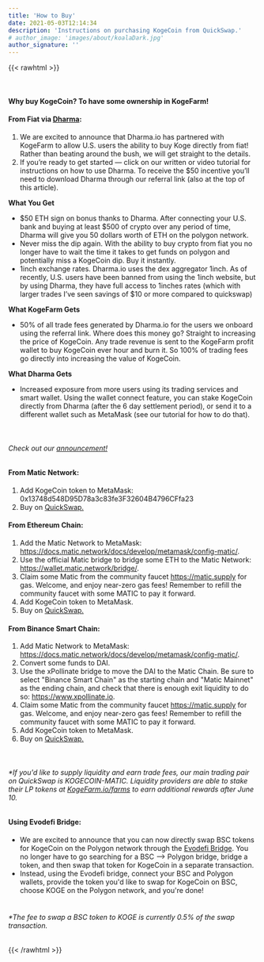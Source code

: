 ```yaml
---
title: 'How to Buy'
date: 2021-05-03T12:14:34
description: 'Instructions on purchasing KogeCoin from QuickSwap.'
# author_image: 'images/about/koalaDark.jpg'
author_signature: ''
---
```


{{< rawhtml >}}

<br/>

<p><h4>Why buy KogeCoin? To have some ownership in KogeFarm!</h4></p>

<p><h4>
From Fiat via <a href="https://www.dharma.io/affiliate/join/KOGE-FARM">Dharma</a>:</h4>
<ol>
<li>We are excited to announce that Dharma.io has partnered with KogeFarm to allow U.S. users the ability to buy Koge directly from fiat!</li>
Rather than beating around the bush, we will get straight to the details.</li>
<li>If you’re ready to get started — click on our written or video tutorial for instructions on how to use Dharma. To receive the $50 incentive you’ll need to download Dharma through our referral link (also at the top of this article).</li>
</ol>
<b>What You Get</b>
<ul>
<li>$50 ETH sign on bonus thanks to Dharma. After connecting your U.S. bank and buying at least $500 of crypto over any period of time, Dharma will give you 50 dollars worth of ETH on the polygon network.</li>
<li>Never miss the dip again. With the ability to buy crypto from fiat you no longer have to wait the time it takes to get funds on polygon and potentially miss a KogeCoin dip. Buy it instantly.</li>
<li>1inch exchange rates. Dharma.io uses the dex aggregator 1inch. As of recently, U.S. users have been banned from using the 1inch website, but by using Dharma, they have full access to 1inches rates (which with larger trades I’ve seen savings of $10 or more compared to quickswap)</li>
</ul>
<b>What KogeFarm Gets</b>
<ul>
<li>50% of all trade fees generated by Dharma.io for the users we onboard using the referral link. Where does this money go? Straight to increasing the price of KogeCoin. Any trade revenue is sent to the KogeFarm profit wallet to buy KogeCoin ever hour and burn it. So 100% of trading fees go directly into increasing the value of KogeCoin.</li>
</ul>
<b>What Dharma Gets</b>
<ul>
<li>Increased exposure from more users using its trading services and smart wallet. Using the wallet connect feature, you can stake KogeCoin directly from Dharma (after the 6 day settlement period), or send it to a different wallet such as MetaMask (see our tutorial for how to do that).</li>
</ul>
</br>
<div class="col-lg-12">
 <h6 class="text-light">
Check out our <a href="https://medium.com/kogecoin/kogefarm-dharma-io-partnership-39b640ef0258">announcement!</a>
</h6>
</div>
</p>

<p><h4>
From Matic Network:</h4>
<ol>
<li> Add KogeCoin token to MetaMask: 0x13748d548D95D78a3c83fe3F32604B4796CFfa23</li>
<li> Buy on <a href="https://quickswap.exchange/#/swap?outputCurrency=0x13748d548D95D78a3c83fe3F32604B4796CFfa23">QuickSwap.</a></li>
</ol>
</p>

<p><h4>
From Ethereum Chain:
</h4>
<ol>
<li> Add the Matic Network to MetaMask: <a href="https://docs.matic.network/docs/develop/metamask/config-matic/">https://docs.matic.network/docs/develop/metamask/config-matic/</a>.</li>
<li> Use the official Matic bridge to bridge some ETH to the Matic Network: <a href="https://wallet.matic.network/bridge/">https://wallet.matic.network/bridge/</a>.</li>
<li> Claim some Matic from the community faucet <a href="https://matic.supply">https://matic.supply</a> for gas. Welcome, and enjoy near-zero gas fees! Remember to refill the community faucet with some MATIC to pay it forward.</li>
<li> Add KogeCoin token to MetaMask.</li>
<li> Buy on <a href="https://quickswap.exchange/#/swap?outputCurrency=0x13748d548D95D78a3c83fe3F32604B4796CFfa23">QuickSwap.</a></li>
</ol>
</p>

<p><h4>
From Binance Smart Chain:
</h4>
<ol>
<li> Add Matic Network to MetaMask: <a href="https://docs.matic.network/docs/develop/metamask/config-matic/">https://docs.matic.network/docs/develop/metamask/config-matic/</a>.</li>
<li> Convert some funds to DAI.</li>
<li> Use the xPollinate bridge to move the DAI to the Matic Chain. Be sure to select "Binance Smart Chain" as the starting chain and "Matic Mainnet" as the ending chain, and check that there is enough exit liquidity to do so: <a href="https://www.xpollinate.io">https://www.xpollinate.io</a>.</li>
<li> Claim some Matic from the community faucet <a href="https://matic.supply">https://matic.supply</a> for gas. Welcome, and enjoy near-zero gas fees! Remember to refill the community faucet with some MATIC to pay it forward.</li>
<li> Add KogeCoin token to MetaMask.</li>
<li> Buy on <a href="https://quickswap.exchange/#/swap?outputCurrency=0x13748d548D95D78a3c83fe3F32604B4796CFfa23">QuickSwap.</a>
</ol>
<div class="col-lg-12"><br/>
  <h6 class="text-light">*If you'd like to supply liquidity and earn trade fees, our main trading pair on QuickSwap is KOGECOIN-MATIC. Liquidity providers are able to stake their LP tokens at <a href="https://kogefarm.io/farms">KogeFarm.io/farms</a> to earn additional rewards after June 10.</h6>
</div>

</p>

<p><h4>
Using Evodefi Bridge:
</h4>
<ul>
<li>
We are excited to announce that you can now directly swap BSC tokens for KogeCoin on the Polygon network through the <a href="https://bridge.evodefi.com/exchange?from=bsc&to=polygon&in=0x8AC76a51cc950d9822D68b83fE1Ad97B32Cd580d&out=0x13748d548D95D78a3c83fe3F32604B4796CFfa23">Evodefi Bridge</a>.
You no longer have to go searching for a BSC —> Polygon bridge, bridge a token, and then swap that token for KogeCoin in a separate transaction.
<li>
Instead, using the Evodefi bridge, connect your BSC and Polygon wallets, provide the token you'd like to swap for KogeCoin on BSC, choose KOGE on the Polygon network, and you're done!
</li>
</ul>
<div class="col-lg-12">
<h6 class="text-light">
</br>
*The fee to swap a BSC token to KOGE is currently 0.5% of the swap transaction.
</h6>
</div>
</p>

{{< /rawhtml >}}
